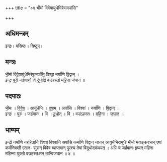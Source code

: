 +++
title = "०४ भीमो विवेषायुधेभिरेषामपांसि"

+++
## अधिमन्त्रम्
इन्द्रः। वसिष्ठः। त्रिष्टुप्।

## मन्त्रः
भी॒मो वि॑वे॒षायु॑धेभिरेषा॒मपां॑सि॒ विश्वा॒ नर्या॑णि वि॒द्वान् ।  
इन्द्रः॒ पुरो॒ जर्हृ॑षाणो॒ वि दू॑धो॒द्वि वज्र॑हस्तो महि॒ना ज॑घान ॥

## पदपाठः
भी॒मः । वि॒वे॒ष॒ । आयु॑धेभिः । ए॒षा॒म् । अपां॑सि । विश्वा॑ । नर्या॑णि । वि॒द्वान् ।  
इन्द्रः॑ । पुरः॑ । जर्हृ॑षाणः । वि । दू॒धो॒त् । वि । वज्र॑ऽहस्तः । म॒हि॒ना । ज॒घा॒न॒ ॥

## भाष्यम्
इन्द्रो नर्याणि नरहितानि विश्वा विश्वानि अपांसि कर्माणि विद्वान् जानन् आयुधेभिरायुधैः भीमो भयङ्करःसन् एषां कर्मणिषष्ठी एतान- सुरान् विवेष व्याप्तवान् पुरश्च तेषां विदूधोदकंपयत् । अपि च जर्हषाणः हृष्यन् महिना महिम्ना युक्तो वज्रहस्तःसन् तान्विजघान ॥ ४ ॥